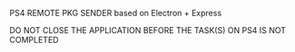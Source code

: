 PS4 REMOTE PKG SENDER
based on Electron + Express

DO NOT CLOSE THE APPLICATION BEFORE THE TASK(S) ON PS4 IS NOT COMPLETED
